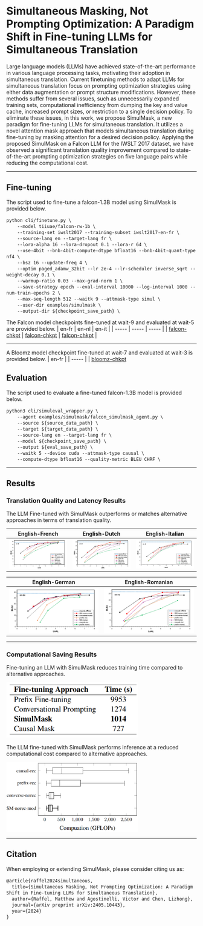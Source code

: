 # Simultaneous Masking, Not Prompting Optimization: A Paradigm Shift in Fine-tuning LLMs for Simultaneous Translation

Large language models (LLMs) have achieved state-of-the-art performance in various language processing tasks, motivating their adoption in simultaneous translation. Current finetuning methods to adapt LLMs for simultaneous translation focus on prompting optimization strategies using either data augmentation or prompt structure modifications. However, these methods suffer from several issues, such as unnecessarily expanded training sets, computational inefficiency from dumping the key and value cache, increased prompt sizes, or restriction to a single decision policy. To eliminate these issues, in this work, we propose SimulMask, a new paradigm for fine-tuning LLMs for simultaneous translation. It utilizes a novel attention mask approach that models simultaneous translation during fine-tuning by masking attention for a desired decision policy. Applying the proposed SimulMask on a Falcon LLM for the IWSLT 2017 dataset, we have observed a significant translation quality improvement compared to state-of-the-art prompting optimization strategies on five language pairs while reducing the computational cost.

---

## Fine-tuning

The script used to fine-tune a falcon-1.3B model using SimulMask is provided below.  
```
python cli/finetune.py \
    --model tiiuae/falcon-rw-1b \
    --training-set iwslt2017 --training-subset iwslt2017-en-fr \
    --source-lang en --target-lang fr \
    --lora-alpha 16 --lora-dropout 0.1 --lora-r 64 \
    --use-4bit --bnb-4bit-compute-dtype bfloat16 --bnb-4bit-quant-type nf4 \
    --bsz 16 --update-freq 4 \
    --optim paged_adamw_32bit --lr 2e-4 --lr-scheduler inverse_sqrt --weight-decay 0.1 \
    --warmup-ratio 0.03 --max-grad-norm 1 \
    --save-strategy epoch --eval-interval 10000 --log-interval 1000 --num-train-epochs 2 \
    --max-seq-length 512 --waitk 9 --attmask-type simul \
    --user-dir examples/simulmask \
    --output-dir ${checkpoint_save_path} \
```

The Falcon model checkpoints fine-tuned at wait-9 and evaluated at wait-5 are provided below.
| en-fr | en-nl | en-it |
| ----- | ----- | ----- |
| [falcon-chkpt](https://huggingface.co/raffelm/falcon-simulmask-en-fr) | [falcon-chkpt](https://huggingface.co/raffelm/falcon-simulmask-en-nl) | [falcon-chkpt](https://huggingface.co/raffelm/falcon-simulmask-en-it) |

---

A Bloomz model checkpoint fine-tuned at wait-7 and evaluated at wait-3 is provided below.
| en-fr |
| ----- |
| [bloomz-chkpt](https://huggingface.co/raffelm/bloomz-simulmask-en-fr)

## Evaluation
The script used to evaluate a fine-tuned falcon-1.3B model is provided below.

```
python3 cli/simuleval_wrapper.py \
    --agent examples/simulmask/falcon_simulmask_agent.py \
    --source ${source_data_path} \
    --target ${target_data_path} \
    --source-lang en --target-lang fr \
    --model ${checkpoint_save_path} \
    --output ${eval_save_path} \
    --waitk 5 --device cuda --attmask-type causal \
    --compute-dtype bfloat16 --quality-metric BLEU CHRF \
```
---

## Results

### Translation Quality and Latency Results

The LLM Fine-tuned with SimulMask outperforms or matches alternative approaches in terms of translation quality.

| English-French | English-Dutch  | English-Italian  |
|---------|---------|---------|
| <img src="figures/en-fr.png" width="300px"> | <img src="figures/en-nl.png" width="300px"> | <img src="figures/en-it.png" width="300px"> |

| English-German | English-Romanian  |
|---------|---------|
| <img src="figures/en-de.png" width="300px"> | <img src="figures/en-ro.png" width="300px"> |
---
### Computational Saving Results

Fine-tuning an LLM with SimulMask reduces training time compared to alternative approaches.

<img src="figures/training_computation.png" alt="training" width="350"> 

The LLM fine-tuned with SimulMask performs inference at a reduced computational cost compared to alternative approaches.

<img src="figures/inference_computation.png" alt="inference" width="350"> 

---

## Citation

When employing or extending SimulMask, please consider citing us as:

```
@article{raffel2024simultaneous,
  title={Simultaneous Masking, Not Prompting Optimization: A Paradigm Shift in Fine-tuning LLMs for Simultaneous Translation},
  author={Raffel, Matthew and Agostinelli, Victor and Chen, Lizhong},
  journal={arXiv preprint arXiv:2405.10443},
  year={2024}
}
```

